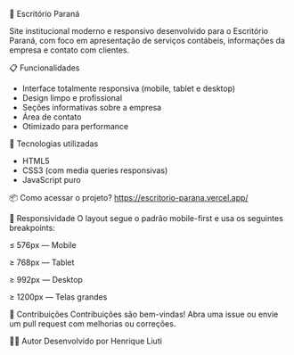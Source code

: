 🏢 Escritório Paraná

Site institucional moderno e responsivo desenvolvido para o Escritório Paraná, com foco em apresentação de serviços contábeis, informações da empresa e contato com clientes.

📋 Funcionalidades

- Interface totalmente responsiva (mobile, tablet e desktop)
- Design limpo e profissional
- Seções informativas sobre a empresa
- Área de contato
- Otimizado para performance

🚀 Tecnologias utilizadas

- HTML5
- CSS3 (com media queries responsivas)
- JavaScript puro

📦 Como acessar o projeto?
https://escritorio-parana.vercel.app/


📱 Responsividade
O layout segue o padrão mobile-first e usa os seguintes breakpoints:

≤ 576px — Mobile

≥ 768px — Tablet

≥ 992px — Desktop

≥ 1200px — Telas grandes

🤝 Contribuições
Contribuições são bem-vindas!
Abra uma issue ou envie um pull request com melhorias ou correções.

👨‍💻 Autor
Desenvolvido por Henrique Liuti
